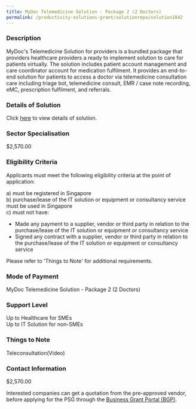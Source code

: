 ```yaml
---
title: MyDoc Telemedicine Solution - Package 2 (2 Doctors)
permalink: /productivity-solutions-grant/solutionrepo/solution1842
---
```


### Description

MyDoc's Telemedicine Solution for providers is a bundled package that providers healthcare providers a ready to implement solution to care for patients virtually. The solution includes patient account management and care coordinator account for medication fulfilment. It provides an end-to-end solution for patients to access a doctor via telemedicine consultation care including triage bot, telemedicine consult, EMR / case note recording, eMC, prescription fulfilment, and referrals. 

### Details of Solution

Click <a href='MyDoc Private Limited' target='_blank' rel='noopener'>here</a> to view details of solution.

### Sector Specialisation

$2,570.00

### Eligibility Criteria

Applicants must meet the following eligibility criteria at the point of application:

a) must be registered in Singapore <br>
b) purchase/lease of the IT solution or equipment or consultancy service must be used in Singapore <br>
c) must not have:
- Made any payment to a supplier, vendor or third party in relation to the purchase/lease of the IT solution or equipment or consultancy service
- Signed any contract with a supplier, vendor or third party in relation to the purchase/lease of the IT solution or equipment or consultancy service

Please refer to 'Things to Note' for additional requirements.

### Mode of Payment
MyDoc Telemedicine Solution - Package 2 (2 Doctors)

### Support Level
Up to Healthcare for SMEs <br>
Up to IT Solution for non-SMEs

### Things to Note
Teleconsultation(Video)

### Contact Information
$2,570.00

Interested companies can get a quotation from the pre-approved vendor, before applying for the PSG through the <a target='_blank' rel='noopener' href='https://www.businessgrants.gov.sg/'>Business Grant Portal (BGP)</a>.
